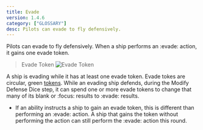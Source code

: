 ```yaml
---
title: Evade
version: 1.4.6
category: ["GLOSSARY"]
desc: Pilots can evade to fly defensively.
---
```


Pilots can evade to fly defensively. When a ship performs an :evade: action, it gains one evade token.

> Evade Token
![Evade Token](Evade_Token.webp)

A ship is evading while it has at least one evade token. Evade tokes are circular, green [tokens](/rules/Tokens). While an evading ship defends, during the Modify Defense Dice step, it can spend one or more evade tokens to change that many of its blank or :focus: results to :evade: results.

- If an ability instructs a ship to gain an evade token, this is different than performing an :evade: action. A ship that gains the token without performing the action can still perform the :evade: action this round.